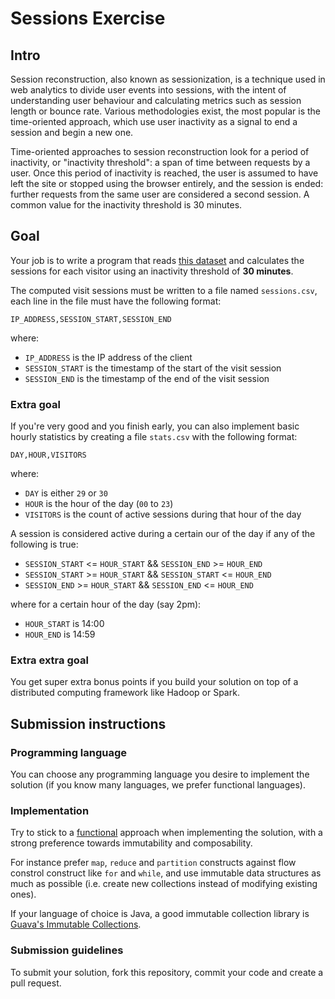 # Sessions Exercise

## Intro

Session reconstruction, also known as sessionization, is a technique used in web analytics to divide user events into sessions, with the intent of understanding user behaviour and calculating metrics such as session length or bounce rate. Various methodologies exist, the most popular is the time-oriented approach, which use user inactivity as a signal to end a session and begin a new one.

Time-oriented approaches to session reconstruction look for a period of inactivity, or "inactivity threshold": a span of time between requests by a user. Once this period of inactivity is reached, the user is assumed to have left the site or stopped using the browser entirely, and the session is ended: further requests from the same user are considered a second session. A common value for the inactivity threshold is 30 minutes.

## Goal

Your job is to write a program that reads [this dataset](http://ita.ee.lbl.gov/html/contrib/EPA-HTTP.html) and calculates the sessions for each visitor using an inactivity threshold of __30 minutes__.

The computed visit sessions must be written to a file named `sessions.csv`, each line in the file must have the following format:

```
IP_ADDRESS,SESSION_START,SESSION_END
```

where:

* `IP_ADDRESS` is the IP address of the client
* `SESSION_START` is the timestamp of the start of the visit session
* `SESSION_END` is the timestamp of the end of the visit session

### Extra goal

If you're very good and you finish early, you can also implement basic hourly statistics by creating a file `stats.csv` with the following format:

```
DAY,HOUR,VISITORS
```

where:

* `DAY` is either `29` or `30`
* `HOUR` is the hour of the day (`00` to `23`)
* `VISITORS` is the count of active sessions during that hour of the day

A session is considered active during a certain our of the day if any of the following is true:

* `SESSION_START` <= `HOUR_START` && `SESSION_END` >= `HOUR_END`
* `SESSION_START` >= `HOUR_START` && `SESSION_START` <= `HOUR_END`
* `SESSION_END` >= `HOUR_START` && `SESSION_END` <= `HOUR_END`

where for a certain hour of the day (say 2pm):

* `HOUR_START` is 14:00
* `HOUR_END` is 14:59

### Extra extra goal

You get super extra bonus points if you build your solution on top of a distributed computing framework like Hadoop or Spark. 

## Submission instructions

### Programming language

You can choose any programming language you desire to implement the solution (if you know many languages, we prefer functional languages).

### Implementation

Try to stick to a [functional](http://en.wikipedia.org/wiki/Functional_programming) approach when implementing the solution, with a strong preference towards immutability and composability.

For instance prefer `map`, `reduce` and `partition` constructs against flow constrol construct like `for` and `while`,  and use immutable data structures as much as possible (i.e. create new collections instead of modifying existing ones).

If your language of choice is Java, a good immutable collection library is [Guava's Immutable Collections](https://code.google.com/p/guava-libraries/wiki/ImmutableCollectionsExplained).

### Submission guidelines

To submit your solution, fork this repository, commit your code and create a pull request.
